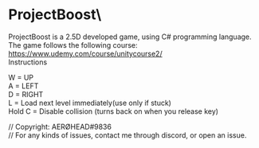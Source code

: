 # ProjectBoost\ 

ProjectBoost is a 2.5D developed game, using C# programming language. \
The game follows the following course: https://www.udemy.com/course/unitycourse2/ \
Instructions
 
W = UP\
A = LEFT\
D = RIGHT\
L = Load next level immediately(use only if stuck)\
Hold C = Disable collision (turns back on when you release key)


// Copyright: AERØHEAD#9836 \
// For any kinds of issues, contact me through discord, or open an issue.
